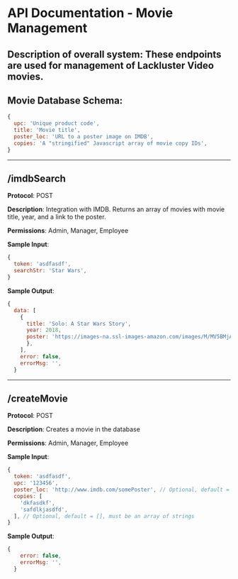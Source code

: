 # API Documentation - Movie Management

## **Description of overall system**: These endpoints are used for management of Lackluster Video movies.

## **Movie Database Schema**:
```javascript
{
  upc: 'Unique product code',
  title: 'Movie title',
  poster_loc: 'URL to a poster image on IMDB',
  copies: 'A "stringified" Javascript array of movie copy IDs',
}
```

---

## **/imdbSearch**

**Protocol**: POST

**Description**: Integration with IMDB. Returns an array of movies with movie title, year, and a link to the poster.

**Permissions**: Admin, Manager, Employee

**Sample Input**:
```javascript
{
  token: 'asdfasdf',
  searchStr: 'Star Wars',
}
```

**Sample Output**:
```javascript
{
  data: [
    {
      title: 'Solo: A Star Wars Story',
      year: 2018,
      poster: 'https://images-na.ssl-images-amazon.com/images/M/MV5BMjAwNzI3OTA5MV5BMl5BanBnXkFtZTgwMzc0MDE4NDM@._V1_.jpg',
      },
    ],
    error: false,
    errorMsg: '',
  }
```

---

## **/createMovie**

**Protocol**: POST

**Description**: Creates a movie in the database

**Permissions**: Admin, Manager, Employee

**Sample Input**:
```javascript
{
  token: 'asdfasdf',
  upc: '123456',
  poster_loc: 'http://www.imdb.com/somePoster', // Optional, default = ''
  copies: [
    'dkfasdkf',
    'safdlkjasdfd',
  ], // Optional, default = [], must be an array of strings
}
```

**Sample Output**:
```javascript
{
    error: false,
    errorMsg: '',
  }
```
